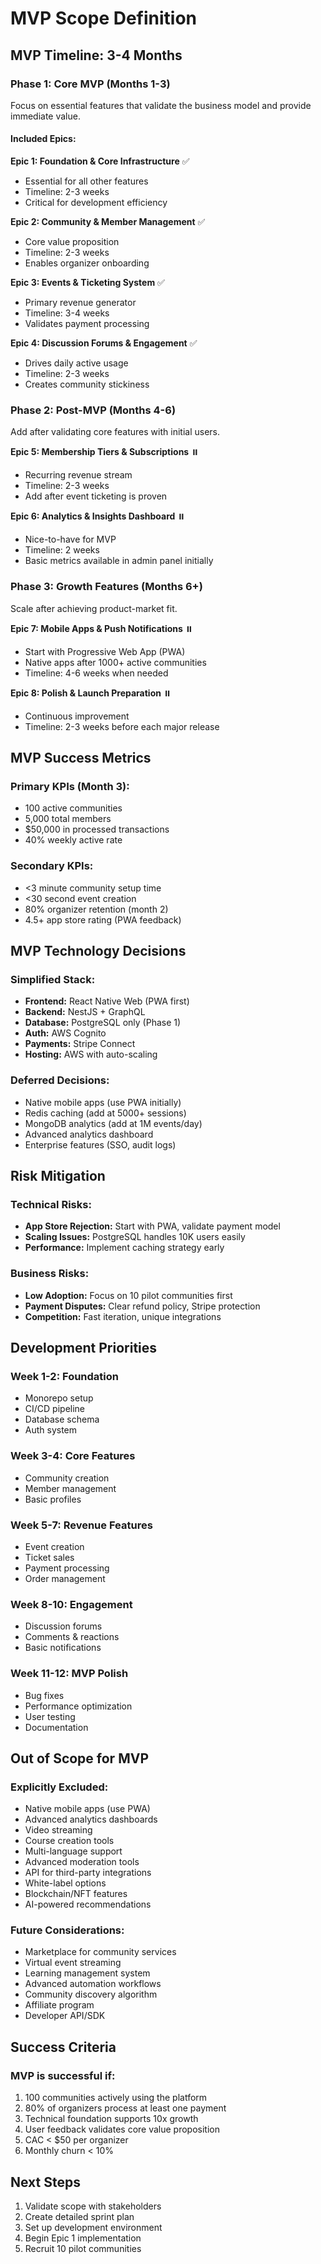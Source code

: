 # MVP Scope Definition

## MVP Timeline: 3-4 Months

### Phase 1: Core MVP (Months 1-3)

Focus on essential features that validate the business model and provide immediate value.

#### Included Epics:

**Epic 1: Foundation & Core Infrastructure** ✅

- Essential for all other features
- Timeline: 2-3 weeks
- Critical for development efficiency

**Epic 2: Community & Member Management** ✅

- Core value proposition
- Timeline: 2-3 weeks
- Enables organizer onboarding

**Epic 3: Events & Ticketing System** ✅

- Primary revenue generator
- Timeline: 3-4 weeks
- Validates payment processing

**Epic 4: Discussion Forums & Engagement** ✅

- Drives daily active usage
- Timeline: 2-3 weeks
- Creates community stickiness

### Phase 2: Post-MVP (Months 4-6)

Add after validating core features with initial users.

**Epic 5: Membership Tiers & Subscriptions** ⏸️

- Recurring revenue stream
- Timeline: 2-3 weeks
- Add after event ticketing is proven

**Epic 6: Analytics & Insights Dashboard** ⏸️

- Nice-to-have for MVP
- Timeline: 2 weeks
- Basic metrics available in admin panel initially

### Phase 3: Growth Features (Months 6+)

Scale after achieving product-market fit.

**Epic 7: Mobile Apps & Push Notifications** ⏸️

- Start with Progressive Web App (PWA)
- Native apps after 1000+ active communities
- Timeline: 4-6 weeks when needed

**Epic 8: Polish & Launch Preparation** ⏸️

- Continuous improvement
- Timeline: 2-3 weeks before each major release

## MVP Success Metrics

### Primary KPIs (Month 3):

- 100 active communities
- 5,000 total members
- $50,000 in processed transactions
- 40% weekly active rate

### Secondary KPIs:

- <3 minute community setup time
- <30 second event creation
- 80% organizer retention (month 2)
- 4.5+ app store rating (PWA feedback)

## MVP Technology Decisions

### Simplified Stack:

- **Frontend:** React Native Web (PWA first)
- **Backend:** NestJS + GraphQL
- **Database:** PostgreSQL only (Phase 1)
- **Auth:** AWS Cognito
- **Payments:** Stripe Connect
- **Hosting:** AWS with auto-scaling

### Deferred Decisions:

- Native mobile apps (use PWA initially)
- Redis caching (add at 5000+ sessions)
- MongoDB analytics (add at 1M events/day)
- Advanced analytics dashboard
- Enterprise features (SSO, audit logs)

## Risk Mitigation

### Technical Risks:

- **App Store Rejection:** Start with PWA, validate payment model
- **Scaling Issues:** PostgreSQL handles 10K users easily
- **Performance:** Implement caching strategy early

### Business Risks:

- **Low Adoption:** Focus on 10 pilot communities first
- **Payment Disputes:** Clear refund policy, Stripe protection
- **Competition:** Fast iteration, unique integrations

## Development Priorities

### Week 1-2: Foundation

- Monorepo setup
- CI/CD pipeline
- Database schema
- Auth system

### Week 3-4: Core Features

- Community creation
- Member management
- Basic profiles

### Week 5-7: Revenue Features

- Event creation
- Ticket sales
- Payment processing
- Order management

### Week 8-10: Engagement

- Discussion forums
- Comments & reactions
- Basic notifications

### Week 11-12: MVP Polish

- Bug fixes
- Performance optimization
- User testing
- Documentation

## Out of Scope for MVP

### Explicitly Excluded:

- Native mobile apps (use PWA)
- Advanced analytics dashboards
- Video streaming
- Course creation tools
- Multi-language support
- Advanced moderation tools
- API for third-party integrations
- White-label options
- Blockchain/NFT features
- AI-powered recommendations

### Future Considerations:

- Marketplace for community services
- Virtual event streaming
- Learning management system
- Advanced automation workflows
- Community discovery algorithm
- Affiliate program
- Developer API/SDK

## Success Criteria

### MVP is successful if:

1. 100 communities actively using the platform
2. 80% of organizers process at least one payment
3. Technical foundation supports 10x growth
4. User feedback validates core value proposition
5. CAC < $50 per organizer
6. Monthly churn < 10%

## Next Steps

1. Validate scope with stakeholders
2. Create detailed sprint plan
3. Set up development environment
4. Begin Epic 1 implementation
5. Recruit 10 pilot communities
